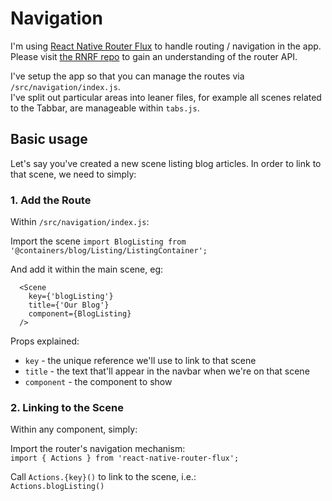 # Navigation

I'm using [React Native Router Flux](https://github.com/aksonov/react-native-router-flux) to handle routing / navigation in the app. Please visit [the RNRF repo](https://github.com/aksonov/react-native-router-flux) to gain an understanding of the router API.

I've setup the app so that you can manage the routes via `/src/navigation/index.js`.  
I've split out particular areas into leaner files, for example all scenes related to the Tabbar, are manageable within `tabs.js`.

## Basic usage

Let's say you've created a new scene listing blog articles. In order to link to that scene, we need to simply:

### 1. Add the Route

Within `/src/navigation/index.js`:

Import the scene `import BlogListing from '@containers/blog/Listing/ListingContainer';`

And add it within the main scene, eg:

```
  <Scene
    key={'blogListing'}
    title={'Our Blog'}
    component={BlogListing}
  />
```

Props explained:

- `key` - the unique reference we'll use to link to that scene
- `title` - the text that'll appear in the navbar when we're on that scene
- `component` - the component to show

### 2. Linking to the Scene

Within any component, simply:

Import the router's navigation mechanism:  
`import { Actions } from 'react-native-router-flux';`

Call `Actions.{key}()` to link to the scene, i.e.:  
`Actions.blogListing()`
